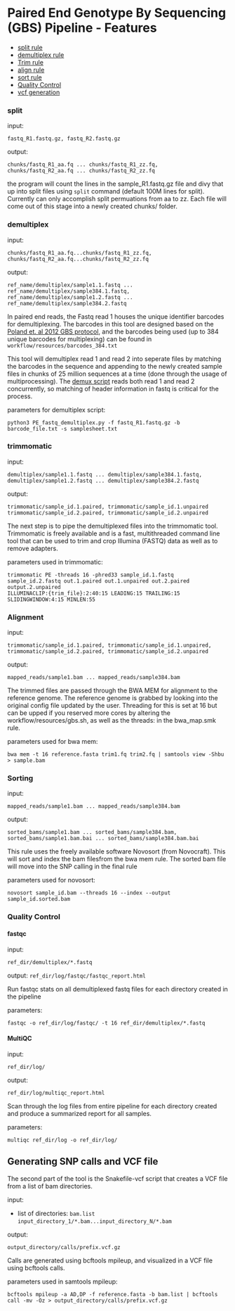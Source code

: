 <!-- [![AAFC](https://avatars1.githubusercontent.com/u/4284691?v=3&s=200)](http://www.agr.gc.ca/eng/home/)-->

# Paired End Genotype By Sequencing (GBS) Pipeline - Features
- [split rule](#split)
- [demultiplex rule](#demultiplex)
- [Trim rule](#trimmomatic)
- [align rule](#alignment)
- [sort rule](#sorting)
- [Quality Control](#quality-control)
- [vcf generation](#generating-snp-calls-and-vcf-file)

### split
input:  

`fastq_R1.fastq.gz, fastq_R2.fastq.gz`

output: 
```
chunks/fastq_R1_aa.fq ... chunks/fastq_R1_zz.fq, 
chunks/fastq_R2_aa.fq ... chunks/fastq_R2_zz.fq
```

the program will count the lines in the sample_R1.fastq.gz file and divy that up into split files using `split` command (default 100M lines for split).  Currently can only accomplish split permuations from aa to zz.  Each file will come out of this stage into a newly created chunks/ folder.

### demultiplex
input: 
```
chunks/fastq_R1_aa.fq...chunks/fastq_R1_zz.fq, 
chunks/fastq_R2_aa.fq...chunks/fastq_R2_zz.fq
```

output: 
```
ref_name/demultiplex/sample1.1.fastq ... ref_name/demultiplex/sample384.1.fastq, 
ref_name/demultiplex/sample1.2.fastq ... ref_name/demultiplex/sample384.2.fastq
```

In paired end reads, the Fastq read 1 houses the unique identifier barcodes for demultiplexing.  The barcodes in this tool are designed based on the 
[Poland et. al 2012 GBS protocol](http://journals.plos.org/plosone/article?id=10.1371/journal.pone.0032253), and the barcodes being used (up to 384 unique barcodes for multiplexing) can be found in `workflow/resources/barcodes_384.txt`

This tool will demultiplex read 1 and read 2 into seperate files by matching the barcodes in the sequence and appending to the newly created sample files in chunks of 25 million sequences at a time (done through the usage of multiprocessing).  The [demux script](https://github.com/elderberry-smells/GBS_snakemake_pipeline/blob/master/workflow/scripts/PE_fastq_demultiplex.py) reads both read 1 and read 2 concurrently, so matching of header information in fastq is critical for the process.

parameters for demultiplex script:

`python3 PE_fastq_demultiplex.py -f fastq_R1.fastq.gz -b barcode_file.txt -s samplesheet.txt`

### trimmomatic
input: 
```
demultiplex/sample1.1.fastq ... demultiplex/sample384.1.fastq,
demultiplex/sample1.2.fastq ... demultiplex/sample384.2.fastq
```

output:

```
trimmomatic/sample_id.1.paired, trimmomatic/sample_id.1.unpaired
trimmomatic/sample_id.2.paired, trimmomatic/sample_id.2.unpaired
```

The next step is to pipe the demultiplexed files into the trimmomatic tool.  Trimmomatic is freely available and is a fast, multithreaded command line tool that can be used to trim and crop Illumina (FASTQ) data as well as to remove adapters. 

parameters used in trimmomatic:
```
trimmomatic PE -threads 16 -phred33 sample_id.1.fastq sample_id.2.fastq out.1.paired out.1.unpaired out.2.paired output.2.unpaired
ILLUMINACLIP:{trim_file}:2:40:15 LEADING:15 TRAILING:15 SLIDINGWINDOW:4:15 MINLEN:55
```

### Alignment
input:
```
trimmomatic/sample_id.1.paired, trimmomatic/sample_id.1.unpaired,
trimmomatic/sample_id.2.paired, trimmomatic/sample_id.2.unpaired
```

output:

`mapped_reads/sample1.bam ... mapped_reads/sample384.bam`

The trimmed files are passed through the BWA MEM for alignment to the reference genome.  The reference genome is grabbed by looking into the original config file updated by the user.  Threading for this is set at 16 but can be upped if you reserved more cores by altering the workflow/resources/gbs.sh, as well as the threads: in the bwa_map.smk rule.

parameters used for bwa mem:

`bwa mem -t 16 reference.fasta trim1.fq trim2.fq | samtools view -Shbu > sample.bam`

### Sorting
input:

`mapped_reads/sample1.bam ... mapped_reads/sample384.bam`

output:
```
sorted_bams/sample1.bam ... sorted_bams/sample384.bam,
sorted_bams/sample1.bam.bai ... sorted_bams/sample384.bam.bai
```

This rule uses the freely available software Novosort (from Novocraft).  This will sort and index the bam filesfrom the bwa mem rule.  The sorted bam file will move into the SNP calling in the final rule

parameters used for novosort:

`novosort sample_id.bam --threads 16 --index --output sample_id.sorted.bam`

### Quality Control

#### fastqc

input:

`ref_dir/demultiplex/*.fastq`

output:
`ref_dir/log/fastqc/fastqc_report.html`

Run fastqc stats on all demultiplexed fastq files for each directory created in the pipeline

parameters:

`fastqc -o ref_dir/log/fastqc/ -t 16 ref_dir/demultiplex/*.fastq`

#### MultiQC

input:

`ref_dir/log/`

output:

`ref_dir/log/multiqc_report.html`

Scan through the log files from entire pipeline for each directory created and produce a summarized report for all samples.

parameters:

`multiqc ref_dir/log -o ref_dir/log/`

## Generating SNP calls and VCF file
The second part of the tool is the Snakefile-vcf script that creates a VCF file from a list of bam directories.

input:
- list of directories: `bam.list`
`input_directory_1/*.bam...input_directory_N/*.bam` 

output:

`output_directory/calls/prefix.vcf.gz`

Calls are generated using bcftools mpileup, and visualized in a VCF file using bcftools calls.  

parameters used in samtools mpileup:

`bcftools mpileup -a AD,DP -f reference.fasta -b bam.list | bcftools call -mv -Oz > output_directory/calls/prefix.vcf.gz`


